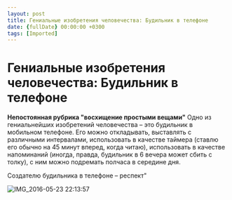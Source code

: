 ```yaml
---
layout: post
title: Гениальные изобретения человечества: Будильник в телефоне
date: {fullDate} 00:00:00 +0300
tags: [Imported]
---
```

# Гениальные изобретения человечества: Будильник в телефоне

**Непостоянная рубрика "восхищение простыми вещами"**
Одно из гениальнейших изобретений человечества – это будильник в мобильном телефоне. Его можно откладывать, выставлять с различными интервалами, использовать в качестве таймера (ставлю его обычно на 45 минут вперед, когда читаю), использовать в качестве напоминаний (иногда, правда, будильник в 6 вечера может сбить с толку), с ним можно подремать полчаса в середине дня. 

Создателю будильника в телефоне – респект"

![IMG_2016-05-23 22:13:57](https://vlaim.s3.amazonaws.com/uploads/2016/05/IMG_2016-05-23-221357-576x1024.jpg)